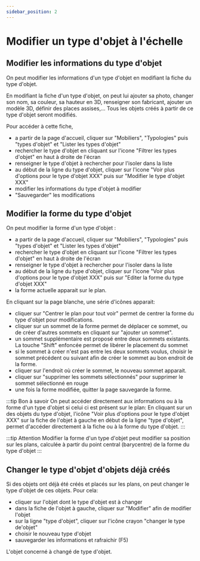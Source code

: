 ```yaml
---
sidebar_position: 2
---
```

# Modifier un type d'objet à l'échelle

## Modifier les informations du type d'objet

On peut modifier les informations d'un type d'objet en modifiant la fiche du type d'objet.


En modifiant la fiche d'un type d'objet, on peut lui ajouter sa photo, changer son nom, sa couleur, sa hauteur en 3D, renseigner son fabricant, ajouter un modèle 3D, définir des places assises,... Tous les objets créés à partir de ce type d'objet seront modifiés.

Pour accéder à cette fiche,

-   a partir de la page d'accueil, cliquer sur "Mobiliers", "Typologies" puis "types d'objet" et "Lister les types d'objet"
-   rechercher le type d'objet en cliquant sur l'icone "Filtrer les types d'objet" en haut à droite de l'écran
-   renseigner le type d'objet à rechercher pour l'isoler dans la liste
-   au début de la ligne du type d'objet, cliquer sur l'icone "Voir plus d'options pour le type d'objet XXX" puis sur "Modifier le type d'objet XXX"
-   modifier les informations du type d'objet à modifier
-   "Sauvegarder" les modifications



## Modifier la forme du type d'objet

On peut modifier la forme d'un type d'objet :

-   a partir de la page d'accueil, cliquer sur "Mobiliers", "Typologies" puis "types d'objet" et "Lister les types d'objet"
-   rechercher le type d'objet en cliquant sur l'icone "Filtrer les types d'objet" en haut à droite de l'écran
-   renseigner le type d'objet à rechercher pour l'isoler dans la liste
-   au début de la ligne du type d'objet, cliquer sur l'icone "Voir plus d'options pour le type d'objet XXX" puis sur "Editer la forme du type d'objet XXX"
-   la forme actuelle apparait sur le plan.

En cliquant sur la page blanche, une série d'icônes apparait:

-   cliquer sur "Centrer le plan pour tout voir" permet de centrer la forme du type d'objet pour modifications.
-   cliquer sur un sommet de la forme permet de déplacer ce sommet, ou de créer d'autres sommets en cliquant sur "ajouter un sommet".
-   un sommet supplémentaire est proposé entre deux sommets existants. La touche "Shift" enfoncée permet de libérer le placement du sommet
-   si le sommet à créer n'est pas entre les deux sommets voulus, choisir le sommet précédent ou suivant afin de créer le sommet au bon endroit de la forme.
-   cliquer sur l'endroit où créer le sommet, le nouveau sommet apparait.
-   cliquer sur "supprimer les sommets sélectionnés" pour supprimer le sommet sélectionné en rouge
-   une fois la forme modifiée, quitter la page sauvegarde la forme.

:::tip Bon à savoir
On peut accéder directement aux informations ou à la forme d'un type d'objet si celui ci est présent sur le plan: En cliquant sur un des objets du type d'objet, l'icône "Voir plus d'options pour le type d'objet XXX" sur la fiche de l'objet à gauche en début de la ligne "type d'objet", permet d'accéder directement à la fiche ou à la forme du type d'objet.
:::

:::tip Attention
Modifier la forme d'un type d'objet peut modifier sa position sur les plans, calculée à partir du point central (barycentre) de la forme du type d'objet
:::

## Changer le type d'objet d'objets déjà créés

Si des objets ont déjà été créés et placés sur les plans, on peut changer le type d'objet de ces objets.
Pour cela:
-   cliquer sur l'objet dont le type d'objet est à changer
-   dans la fiche de l'objet à gauche, cliquer sur "Modifier" afin de modifier l'objet
-   sur la ligne "type d'objet", cliquer sur l'icône crayon "changer le type de'objet"
-   choisir le nouveau type d'objet
-   sauvegarder les informations et rafraichir (F5)

L'objet concerné à changé de type d'objet.
